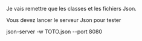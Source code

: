 Je vais remettre que les classes et les fichiers Json.

Vous devez lancer le serveur Json pour tester

json-server -w TOTO.json --port 8080
